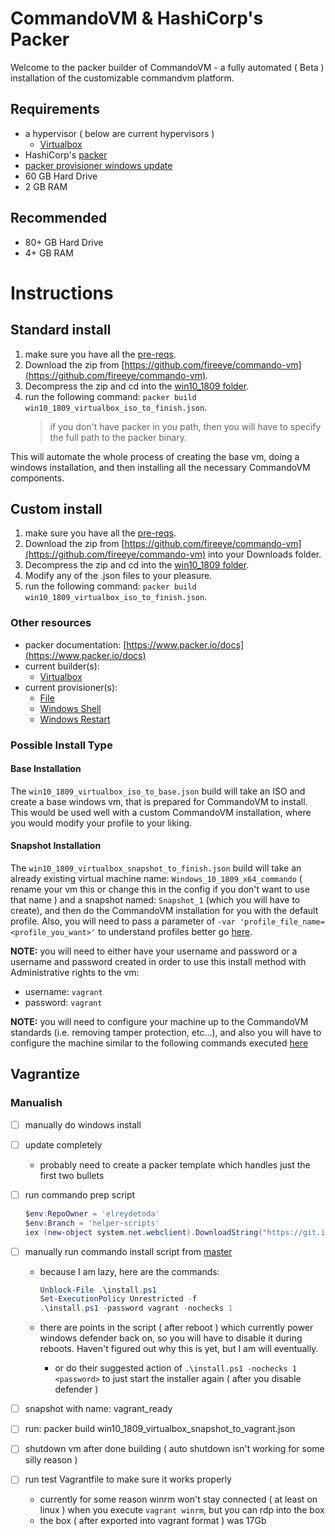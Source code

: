 
# CommandoVM & HashiCorp's Packer

Welcome to the packer builder of CommandoVM - a fully automated ( Beta ) installation of the customizable commandvm platform.

## Requirements

* a hypervisor ( below are current hypervisors )
  * [Virtualbox](https://www.virtualbox.org/wiki/Downloads)
* HashiCorp's [packer](https://www.packer.io/downloads)
* [packer provisioner windows update](https://github.com/rgl/packer-provisioner-windows-update)
* 60 GB Hard Drive
* 2 GB RAM

## Recommended

* 80+ GB Hard Drive
* 4+ GB RAM

# Instructions

## Standard install

1. make sure you have all the [pre-reqs](#requirements).
2. Download the zip from [https://github.com/fireeye/commando-vm](https://github.com/fireeye/commando-vm).
3. Decompress the zip and cd into the [win10_1809 folder](/packer/win10_1809/).
4. run the following command: `packer build win10_1809_virtualbox_iso_to_finish.json`.
   > if you don't have packer in you path, then you will have to specify the full path to the packer binary.
  
This will automate the whole process of creating the base vm, doing a windows installation, and then installing all the necessary CommandoVM components.

## Custom install

1. make sure you have all the [pre-reqs](#requirements).
2. Download the zip from [https://github.com/fireeye/commando-vm](https://github.com/fireeye/commando-vm) into your Downloads folder.
3. Decompress the zip and cd into the [win10_1809 folder](/packer/win10_1809/).
4. Modify any of the .json files to your pleasure.
5. run the following command: `packer build win10_1809_virtualbox_iso_to_finish.json`.

### Other resources

* packer documentation: [https://www.packer.io/docs](https://www.packer.io/docs)
* current builder(s):
  * [Virtualbox](https://www.packer.io/docs/builders/virtualbox)
* current provisioner(s):
  * [File](https://www.packer.io/docs/provisioners/file)
  * [Windows Shell](https://www.packer.io/docs/provisioners/windows-shell)
  * [Windows Restart](https://www.packer.io/docs/provisioners/windows-restart)

### Possible Install Type

#### Base Installation

The `win10_1809_virtualbox_iso_to_base.json` build will take an ISO and create a base windows vm, that is prepared for CommandoVM to install. This would be used well with a custom CommandoVM installation, where you would modify your profile to your liking.

#### Snapshot Installation

The `win10_1809_virtualbox_snapshot_to_finish.json` build will take an already existing virtual machine name: `Windows_10_1809_x64_commando` ( rename your vm this or change this in the config if you don't want to use that name ) and a snapshot named: `Snapshot_1` (which you will have to create), and then do the CommandoVM installation for you with the default profile. Also, you will need to pass a parameter of `-var 'profile_file_name=<profile_you_want>'` to understand profiles better go [here](/Profiles/).

**NOTE:** you will need to either have your username and password or a username and password created in order to use this install method with Administrative rights to the vm:

* username: `vagrant`
* password: `vagrant`

**NOTE:** you will need to configure your machine up to the CommandoVM standards (i.e. removing tamper protection, etc...), and also you will have to configure the machine similar to the following commands executed [here](/packer/win10_1809/floppy/Autounattend.xml)


## Vagrantize

### Manualish

* [ ] manually do windows install
* [ ] update completely
  * probably need to create a packer template which handles just the first two bullets
* [ ] run commando prep script

  ```powershell
  $env:RepoOwner = 'elreydetoda'
  $env:Branch = 'helper-scripts'
  iex (new-object system.net.webclient).DownloadString("https://git.io/JTTGX")
  ```

* [ ] manually run commando install script from [master](https://github.com/fireeye/commando-vm/archive/master.zip)

  * because I am lazy, here are the commands:

    ```powershell
    Unblock-File .\install.ps1
    Set-ExecutionPolicy Unrestricted -f
    .\install.ps1 -password vagrant -nochecks 1
    ```

  * there are points in the script ( after reboot ) which currently power windows defender back on, so you will have to disable it during reboots. Haven't figured out why this is yet, but I am will eventually.
    * or do their suggested action of `.\install.ps1 -nochecks 1 <password>` to just start the installer again ( after you disable defender )
* [ ] snapshot with name: vagrant_ready
* [ ] run: packer build win10_1809_virtualbox_snapshot_to_vagrant.json
* [ ] shutdown vm after done building ( auto shutdown isn't working for some silly reason )
* [ ] run test Vagrantfile to make sure it works properly
  * currently for some reason winrm won't stay connected ( at least on linux ) when you execute `vagrant winrm`, but you can rdp into the box
  * the box ( after exported into vagrant format ) was 17Gb
